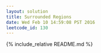 ```yaml
---
layout: solution
title: Surrounded Regions
date: Wed Feb 10 14:59:08 PST 2016
leetcode_id: 130
---
```

{% include_relative README.md %}
